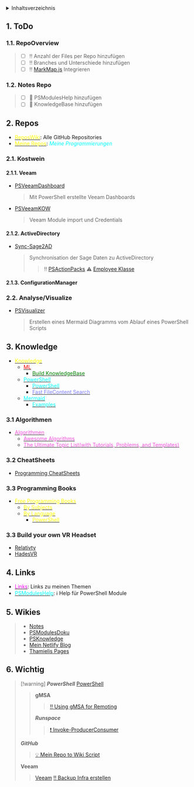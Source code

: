 <details>
<summary>Inhaltsverzeichnis</summary>

- [1. ToDo](#1-todo)
  - [1.1. RepoOverview](#11-repooverview)
  - [1.2. Notes Repo](#12-notes-repo)
- [2. Repos](#2-repos)
  - [2.1. Kostwein](#21-kostwein)
    - [2.1.1. Veeam](#211-veeam)
    - [2.1.2. ActiveDirectory](#212-activedirectory)
    - [2.1.3. ConfigurationManager](#213-configurationmanager)
  - [2.2. Analyse/Visualize](#22-analysevisualize)
- [3. Knowledge](#3-knowledge)
  - [3.1 Algorithmen](#31-algorithmen)
  - [3.2 CheatSheets](#32-cheatsheets)
  - [3.3 Programming Books](#33-programming-books)
  - [3.3 Build your own VR Headset](#33-build-your-own-vr-headset)
- [4. Links](#4-links)
- [5. Wikies](#5-wikies)
- [6. Wichtig](#6-wichtig)

</details>

## 1. ToDo

### 1.1. RepoOverview
  >
  > - [ ] :bangbang: Anzahl der Files per Repo hinzufügen
  > - [ ] :bangbang: Branches und Unterschiede hinzufügen
  > - [ ] :bangbang: [MarkMap.js](<https://markmap.js.org>) Integrieren
  >
### 1.2. Notes Repo
  >
  > - [ ] :memo: PSModulesHelp hinzufügen
  > - [ ] :memo: KnowledgeBase hinzufügen

## 2. Repos

- [<span style="color:yellow">ReposWiki</span>](<ReposWiki/ReposWiki.md>): Alle GitHub Repositories
- [<span style="color:yellow">Meine Repos</span>](ReposWiki/Repositories.md): <span style="color:cyan">*Meine Programmierungen*</span>

### 2.1. Kostwein

#### 2.1.1. Veeam

- [PSVeeamDashboard](<https://github.com/KOWThamielis/KOWVeeamDashboard>)
  > Mit PowerShell erstellte Veeam Dashboards
- [PSVeeamKOW](<https://github.com/Thamielis/PSVeeamKOW>)
  > Veeam Module import und Credentials

#### 2.1.2. ActiveDirectory

- [Sync-Sage2AD](<https://github.com/KOWThamielis/Sync-Sage2AD>)
  > Synchronisation der Sage Daten zu ActiveDirectory
  >> :bangbang: [PSActionPacks](<https://github.com/Thamielis/PSActionPacks>)
  >>   ⚠️ [Employee Klasse](<)![](https://github.com/Stephanevg/PowerShellClassesSeries2/blob/master/Employee_part5.ps1)>)

#### 2.1.3. ConfigurationManager

### 2.2. Analyse/Visualize

- [PSVisualizer](<https://github.com/In-Pro-Org/PSVisualizer>)
  > Erstellen eines Mermaid Diagramms vom Ablauf eines PowerShell Scripts

## 3. Knowledge

- [<span style="color:yellow">Knowledge</span>](<Knowledge/Knowledge.md>)
  - [<span style="color:red">ML</span>](<Knowledge/ML/ML.md>)
    - [<span style="color:green">Build KnowledgeBase</span>](<Knowledge/ML/How I Turned My Companys Docs into a Searchable Database with OpenAI.md>)
  - [<span style="color:cyan">PowerShell</span>](<Knowledge/PowerShell/PowerShell.md>)
    - [<span style="color:cyan">PowerShell</span>](<Knowledge/PowerShell/PowerShell.md>)
    - [<span style="color:#7d7dff">Fast FileContent Search</span>](https://www.leeholmes.com/scour-fast-personal-local-content-searches/)
  - [<span style="color:cyan">Mermaid</span>](<Knowledge/Mermaid/Mermaid.md>)
    - [<span style="color:cyan">Examples</span>](<Knowledge/Mermaid/MermaidOnGitHubExamples.md>)

### 3.1 Algorithmen

- [<span style="color:rgb(241, 82, 220)">Algorithmen</span>](/%2F/Algorithmen.md)
  - [<span style="color:rgb(241, 82, 220)">Awesome Algorithms</span>](<https://github.com/tayllan/awesome-algorithms>)
  - [<span style="color:rgb(241, 82, 220)">The Ultimate Topic List(with Tutorials, Problems, and Templates)</span>](<https://blog.shahjalalshohag.com/topic-list/>)

### 3.2 CheatSheets

- [Programming CheatSheets](https://github.com/EbookFoundation/free-programming-books/blob/8366c91ffb66e43471ef26b578c03dff0fe8a4ef/more/free-programming-cheatsheets.md)

### 3.3 Programming Books

- [<span style="color:yellow">Free Programming Books</span>](<https://github.com/EbookFoundation/free-programming-books>)
  - [<span style="color:yellow">By Subjects</span>](<https://github.com/EbookFoundation/free-programming-books/blob/8366c91ffb66e43471ef26b578c03dff0fe8a4ef/books/free-programming-books-subjects.md>)
  - [<span style="color:yellow">By Language</span>](<https://github.com/EbookFoundation/free-programming-books/blob/8366c91ffb66e43471ef26b578c03dff0fe8a4ef/books/free-programming-books-langs.md>)
    - [<span style="color:yellow">PowerShell</span>](<https://github.com/EbookFoundation/free-programming-books/blob/main/books/free-programming-books-langs.md#powershell>)

### 3.3 Build your own VR Headset

- [Relativty](<https://github.com/relativty/Relativty>)
- [HadesVR](<https://github.com/HadesVR/HadesVR>)

## 4. Links

- [<span style="color:magenta">Links</span>](<Links/LinksWiki.md>): Links zu meinen Themen
- [<span style="color:cyan">PSModulesHelp</span>](<PSModulesHelp/ModuleDoku.md>): :information_source: Help für PowerShell Module

## 5. Wikies
  >
  > - [Notes](https://github.com/thamielis/Notes)
  > - [PSModulesDoku](https://thamielis.github.io/PSModulesDoku/)
  > - [PSKnowledge](https://thamielis.github.io/PSKnowledge/ClassExplorer/gasm.html)
  > - [Mein Netlify Blog](<https://blog.in-pro.org>)
  > - [Thamielis Pages](<https://thamielis.github.io>)

## 6. Wichtig
>
>[!warning]
>***PowerShell***
>[PowerShell](Links/PowerShell%20Links.md)
>>**gMSA**
>>>[:bangbang: Using gMSA for Remoting](Knowledge/PowerShell/gMSA/Using%20Group%20Managed%20Service%20Accounts%20(gMSAs)%20for%20PowerShell%20Remoting.md)
>>
>>***Runspace***
>>>[:exclamation: Invoke-ProducerConsumer](Scripts/Invoke-ProducerConsumer.ps1)
>>
>***GitHub***
>>[:bulb: Mein Repo to Wiki Script](https://github.com/thamielis/PSRepoOverview)
>
>**Veeam**
>>[Veeam](Links/Veeam.md)
>>[:bangbang: Backup Infra erstellen](<https://jorgedelacruz.uk/2020/03/09/veeam-how-to-design-and-implement-a-backup-system-based-on-sla-policies-part-i-design-architecture-and-tagging-in-vsphere>)
>
